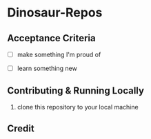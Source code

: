 # Dinosaur-Repos

## Acceptance Criteria

- [ ] make something I'm proud of
- [ ] learn something new


## Contributing & Running Locally

1. clone this repository to your local machine


## Credit
